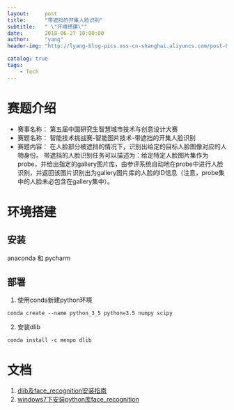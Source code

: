 ```yaml
---
layout:     post
title:      "带遮挡的开集人脸识别"
subtitle:   " \"环境搭建\""
date:       2018-06-27 10:00:00
author:     "yang"
header-img: "http://lyang-blog-pics.oss-cn-shanghai.aliyuncs.com/post-bg-2017/0330/170330.jpg"

catalog: true
tags:
    - Tech
---
```


# 赛题介绍

* 赛事名称： 第五届中国研究生智慧城市技术与创意设计大赛
* 赛题名称： 智能技术挑战赛-智能图片技术-带遮挡的开集人脸识别
* 赛题内容： 在人脸部分被遮挡的情况下，识别出给定的目标人脸图像对应的人物身份。
带遮挡的人脸识别任务可以描述为：给定特定人脸图片集作为probe，并给出指定的gallery图片库，由参评系统自动地在probe中进行人脸识别，并返回该图片识别出为gallery图片库的人脸的ID信息（注意，probe集中的人脸未必包含在gallery集中）。


# 环境搭建

## 安装

anaconda 和 pycharm

## 部署

1. 使用conda新建python环境

```
conda create --name python_3_5 python=3.5 numpy scipy
```

2. 安装dlib

```
conda install -c menpo dlib
```


# 文档

1. [dlib及face_recognition安装指南](https://blog.csdn.net/wyc12306/article/details/79286361)
2. [windows7下安装python库face_recognition](https://blog.csdn.net/Cabchinoe/article/details/78392502)
